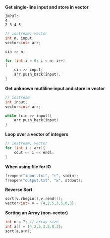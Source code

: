 **Get single-line input and store in vector**
```
INPUT:
4  
2 3 4 5
```

```c++
// iostream, vector
int n, input;
vector<int> arr;

cin >> n;

for (int i = 0; i < n; i++)
{
    cin >> input;
    arr.push_back(input);
}
```

**Get unknown mutliline input and store in vector**
```c++
// iostream
int input;
vector<int> arr;

while (cin >> input){
    arr.push_back(input)
}
```

**Loop over a vector of integers**
```c++
// iostream, vector
for (int i : arr){
    cout << i << endl;
}
```

**When using file for IO**
```c++
freopen("input.txt", "r", stdin);
freopen("output.txt", "w", stdout);
```

**Reverse Sort**
```c++
sort(v.rbegin(),v.rend());
vector<int> v = {4,2,5,3,5,8,3};
```

**Sorting an Array (non-vector)**
```c++
int n = 7; // array size
int a[] = {4,2,5,3,5,8,3};
sort(a,a+n);
```

